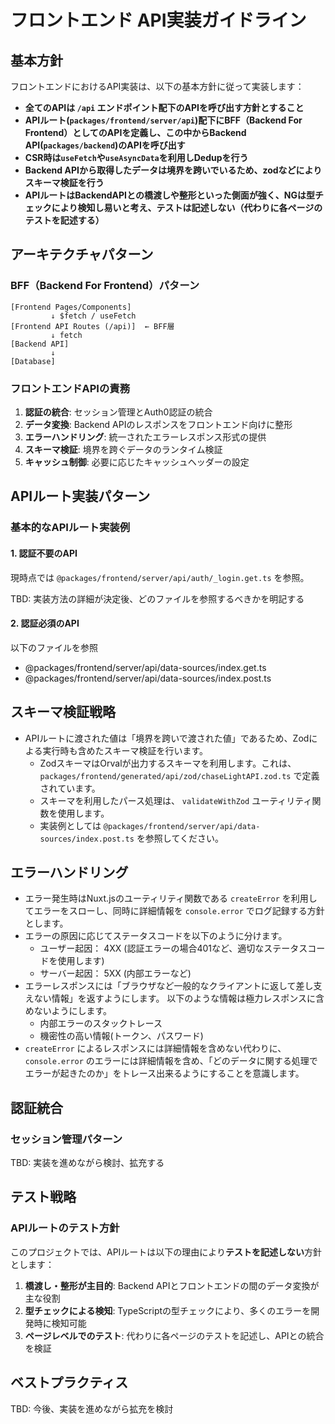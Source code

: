# フロントエンド API実装ガイドライン

## 基本方針

フロントエンドにおけるAPI実装は、以下の基本方針に従って実装します：

- **全てのAPIは `/api` エンドポイント配下のAPIを呼び出す方針とすること**
- **APIルート(`packages/frontend/server/api`)配下にBFF（Backend For Frontend）としてのAPIを定義し、この中からBackend API(`packages/backend`)のAPIを呼び出す**
- **CSR時は`useFetch`や`useAsyncData`を利用しDedupを行う**
- **Backend APIから取得したデータは境界を跨いでいるため、zodなどによりスキーマ検証を行う**
- **APIルートはBackendAPIとの橋渡しや整形といった側面が強く、NGは型チェックにより検知し易いと考え、テストは記述しない（代わりに各ページのテストを記述する）**

## アーキテクチャパターン

### BFF（Backend For Frontend）パターン

```
[Frontend Pages/Components]
         ↓ $fetch / useFetch
[Frontend API Routes (/api)]  ← BFF層
         ↓ fetch
[Backend API]
         ↓
[Database]
```

### フロントエンドAPIの責務

1. **認証の統合**: セッション管理とAuth0認証の統合
2. **データ変換**: Backend APIのレスポンスをフロントエンド向けに整形
3. **エラーハンドリング**: 統一されたエラーレスポンス形式の提供
4. **スキーマ検証**: 境界を跨ぐデータのランタイム検証
5. **キャッシュ制御**: 必要に応じたキャッシュヘッダーの設定

## APIルート実装パターン

### 基本的なAPIルート実装例

#### 1. 認証不要のAPI

現時点では `@packages/frontend/server/api/auth/_login.get.ts` を参照。

TBD: 実装方法の詳細が決定後、どのファイルを参照するべきかを明記する

#### 2. 認証必須のAPI

以下のファイルを参照

- @packages/frontend/server/api/data-sources/index.get.ts
- @packages/frontend/server/api/data-sources/index.post.ts

## スキーマ検証戦略

- APIルートに渡された値は「境界を跨いで渡された値」であるため、Zodによる実行時も含めたスキーマ検証を行います。
  - ZodスキーマはOrvalが出力するスキーマを利用します。これは、 `packages/frontend/generated/api/zod/chaseLightAPI.zod.ts` で定義されています。
  - スキーマを利用したパース処理は、 `validateWithZod` ユーティリティ関数を使用します。
  - 実装例としては `@packages/frontend/server/api/data-sources/index.post.ts` を参照してください。

## エラーハンドリング

- エラー発生時はNuxt.jsのユーティリティ関数である `createError` を利用してエラーをスローし、同時に詳細情報を `console.error` でログ記録する方針とします。
- エラーの原因に応じてステータスコードを以下のように分けます。
  - ユーザー起因： 4XX (認証エラーの場合401など、適切なステータスコードを使用します)
  - サーバー起因： 5XX (内部エラーなど)
- エラーレスポンスには「ブラウザなど一般的なクライアントに返して差し支えない情報」を返すようにします。
  以下のような情報は極力レスポンスに含めないようにします。
  - 内部エラーのスタックトレース
  - 機密性の高い情報(トークン、パスワード)
- `createError` によるレスポンスには詳細情報を含めない代わりに、`console.error` のエラーには詳細情報を含め、「どのデータに関する処理でエラーが起きたのか」をトレース出来るようにすることを意識します。

## 認証統合

### セッション管理パターン

TBD: 実装を進めながら検討、拡充する

## テスト戦略

### APIルートのテスト方針

このプロジェクトでは、APIルートは以下の理由により**テストを記述しない**方針とします：

1. **橋渡し・整形が主目的**: Backend APIとフロントエンドの間のデータ変換が主な役割
2. **型チェックによる検知**: TypeScriptの型チェックにより、多くのエラーを開発時に検知可能
3. **ページレベルでのテスト**: 代わりに各ページのテストを記述し、APIとの統合を検証

## ベストプラクティス

TBD: 今後、実装を進めながら拡充を検討
